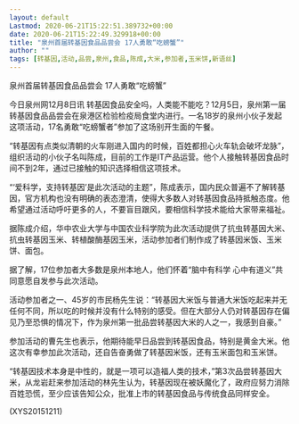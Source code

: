 ```yaml
---
layout: default
Lastmod: 2020-06-21T15:22:51.389732+00:00
date: 2020-06-21T15:22:49.329918+00:00
title: "泉州首届转基因食品品尝会 17人勇敢“吃螃蟹”"
author: ""
tags: [转基因,活动,品尝,泉州,食品,陈成,大米,参加者,玉米饼,新语丝]
---
```


泉州首届转基因食品品尝会 17人勇敢“吃螃蟹”

今日泉州网12月8日讯 转基因食品安全吗，人类能不能吃？12月5日，泉州第一届转基因食品品尝会在泉港区检验检疫局食堂内进行。一名18岁的泉州小伙子发起这项活动，17名勇敢“吃螃蟹者”参加了这场别开生面的午餐。

“转基因有点类似清朝的火车刚进入国内的时候，百姓都担心火车轨会破坏龙脉”，组织活动的小伙子名叫陈成，目前的工作是IT产品运营。他个人接触转基因食品时间不到2年，通过已接触的知识选择相信这项技术。

“‘爱科学，支持转基因’是此次活动的主题”，陈成表示，国内民众普遍不了解转基因，官方机构也没有明确的表态澄清，使得大多数人对转基因食品持抵触态度。他希望通过活动呼吁更多的人，不要盲目跟风，要相信科学技术能给大家带来福祉。

据陈成介绍，华中农业大学与中国农业科学院为此次活动提供了抗虫转基因大米、抗虫转基因玉米、转植酸酶基因玉米，活动参加者们制作成了转基因米饭、玉米饼、面包。

据了解，17位参加者大多数是泉州本地人，他们怀着“脑中有科学 心中有道义”共同意愿自发参与此次活动。

活动参加者之一、45岁的市民杨先生说：“转基因大米饭与普通大米饭吃起来并无任何不同，所以吃的时候并没有什么特别的感受。但在大部分人仍对转基因存在偏见乃至恐惧的情况下，作为泉州第一批品尝转基因大米的人之一，我感到自豪。”

参加活动的曹先生也表示，他期待能早日品尝到转基因食品，特别是黄金大米。他这次有幸参加此次活动，还自告奋勇做了转基因米饭，还有玉米面包和玉米饼。

“转基因技术本身是中性的，就是一项可以造福人类的技术，”第3次品尝转基因大米，从龙岩赶来参加活动的林先生认为，转基因现在被妖魔化了，政府应努力消除百姓恐慌，至少应该告知公众，批准上市的转基因食品与传统食品同样安全。

(XYS20151211)

